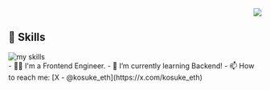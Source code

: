 <!-- 1. GitHub usernameを変更 -->
<div align="right">
  <img src="https://komarev.com/ghpvc/?username=username" />
</div>

## 🌱 Skills
<img alt="my skills" src="https://skillicons.dev/icons?theme=dark&perline=7&i=html,css,js,ts,react,next,terraform,aws" />
<br>
<!-- 2. プロフィールや連絡先を変更 -->
- 🧑‍💻 I'm a Frontend Engineer.
- 🌱 I’m currently learning Backend!
- 📫 How to reach me: [X - @kosuke_eth](https://x.com/kosuke_eth)
<br>


<!-- 4. GitHub usernameを変更, 2箇所 -->
<!-- ライトモート：theme=light, ダークモート：theme=vue-dark  -->


<!--
This repository is a ✨ _special_ ✨ repository because its `README.md` (this file) appears on your GitHub profile.

Here are some ideas to get you started:

- 🔭 I’m currently working on GustoDevelopment.inc
- 👯 I’m looking to collaborate on ...
- 🤔 I’m looking for help with ...
- 💬 Ask me about ...
- 📫 How to reach me: ...
- 😄 Pronouns: ...
- ⚡ Fun fact: ...
-->

